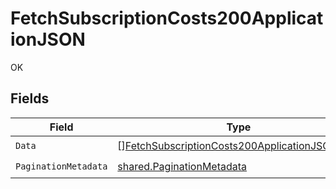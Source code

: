 # FetchSubscriptionCosts200ApplicationJSON

OK


## Fields

| Field                                                                                                                     | Type                                                                                                                      | Required                                                                                                                  | Description                                                                                                               |
| ------------------------------------------------------------------------------------------------------------------------- | ------------------------------------------------------------------------------------------------------------------------- | ------------------------------------------------------------------------------------------------------------------------- | ------------------------------------------------------------------------------------------------------------------------- |
| `Data`                                                                                                                    | [][FetchSubscriptionCosts200ApplicationJSONData](../../models/operations/fetchsubscriptioncosts200applicationjsondata.md) | :heavy_check_mark:                                                                                                        | N/A                                                                                                                       |
| `PaginationMetadata`                                                                                                      | [shared.PaginationMetadata](../../models/shared/paginationmetadata.md)                                                    | :heavy_check_mark:                                                                                                        | N/A                                                                                                                       |